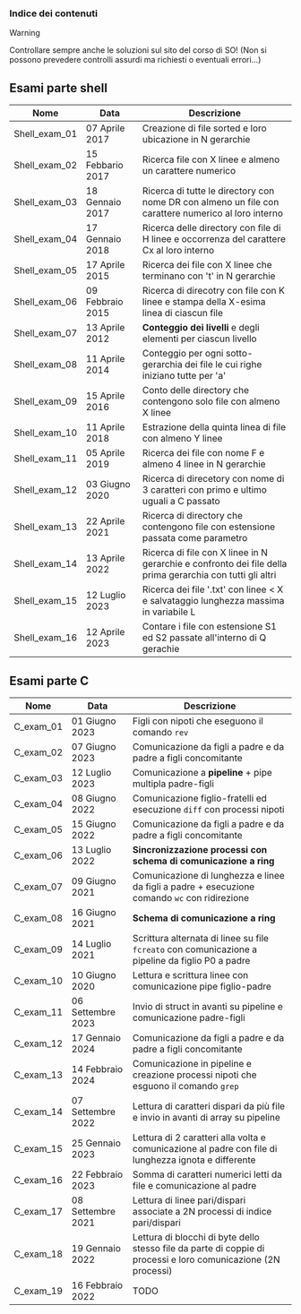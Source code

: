### Indice dei contenuti

>[!WARNING]
>
>Controllare sempre anche le soluzioni sul sito del corso di SO!
>(Non si possono prevedere controlli assurdi ma richiesti o eventuali errori...)

## Esami parte shell
| Nome          | Data                  | Descrizione
|---------------|-----------------------| -------------------------------------------------------------------------------------------------------------
| Shell_exam_01 | 07 Aprile 2017        | Creazione di file sorted e loro ubicazione in N gerarchie
| Shell_exam_02 | 15 Febbario 2017      | Ricerca file con X linee e almeno un carattere numerico
| Shell_exam_03 | 18 Gennaio 2017       | Ricerca di tutte le directory con nome DR con almeno un file con carattere numerico al loro interno
| Shell_exam_04 | 17 Gennaio 2018       | Ricerca delle directory con file di H linee e occorrenza del carattere Cx al loro interno
| Shell_exam_05 | 17 Aprile 2015        | Ricerca dei file con X linee che terminano con 't' in N gerarchie
| Shell_exam_06 | 09 Febbraio 2015      | Ricerca di direcotry con file con K linee e stampa della X-esima linea di ciascun file
| Shell_exam_07 | 13 Aprile 2012        | **Conteggio dei livelli** e degli elementi per ciascun livello
| Shell_exam_08 | 11 Aprile 2014        | Conteggio per ogni sotto-gerarchia dei file le cui righe iniziano tutte per 'a'
| Shell_exam_09 | 15 Aprile 2016        | Conto delle directory che contengono solo file con almeno X linee
| Shell_exam_10 | 11 Aprile 2018        | Estrazione della quinta linea di file con almeno Y linee
| Shell_exam_11 | 05 Aprile 2019        | Ricerca dei file con nome F e almeno 4 linee in N gerarchie
| Shell_exam_12 | 03 Giugno 2020        | Ricerca di direcetory con nome di 3 caratteri con primo e ultimo uguali a C passato
| Shell_exam_13 | 22 Aprile 2021        | Ricerca di directory che contengono file con estensione passata come parametro
| Shell_exam_14 | 13 Aprile 2022        | Ricerca di file con X linee in N gerarchie e confronto dei file della prima gerarchia con tutti gli altri
| Shell_exam_15 | 12 Luglio 2023        | Ricerca dei file '.txt' con linee < X e salvataggio lunghezza massima in variabile L
| Shell_exam_16 | 12 Aprile 2023        | Contare i file con estensione S1 ed S2 passate all'interno di Q gerachie

## Esami parte C

| Nome          | Data                  | Descrizione
|---------------|-----------------------| -------------------------------------------------------------------------------------------------------------
| C_exam_01     | 01 Giugno 2023        | Figli con nipoti che eseguono il comando `rev`
| C_exam_02     | 07 Giugno 2023        | Comunicazione da figli a padre e da padre a figli concomitante
| C_exam_03     | 12 Luglio 2023        | Comunicazione a **pipeline** + pipe multipla padre-figli
| C_exam_04     | 08 Giugno 2022        | Comunicazione figlio-fratelli ed esecuzione `diff` con processi nipoti
| C_exam_05     | 15 Giugno 2022        | Comunicazione da figli a padre e da padre a figli concomitante
| C_exam_06     | 13 Luglio 2022        | **Sincronizzazione processi con schema di comunicazione a ring**
| C_exam_07     | 09 Giugno 2021        | Comunicazione di lunghezza e linee da figli a padre + esecuzione comando `wc` con ridirezione
| C_exam_08     | 16 Giugno 2021        | **Schema di comunicazione a ring**
| C_exam_09     | 14 Luglio 2021        | Scrittura alternata di linee su file `fcreato` con comunicazione a pipeline da figlio P0 a padre
| C_exam_10     | 10 Giugno 2020        | Lettura e scrittura linee con comunicazione pipe figlio-padre
| C_exam_11     | 06 Settembre 2023     | Invio di struct in avanti su pipeline e comunicazione padre-figli
| C_exam_12     | 17 Gennaio 2024       | Comunicazione da figli a padre e da padre a figli concomitante
| C_exam_13     | 14 Febbraio 2024      | Comunicazione in pipeline e creazione processi nipoti che esguono il comando `grep`
| C_exam_14     | 07 Settembre 2022     | Lettura di caratteri dispari da più file e invio in avanti di array su pipeline
| C_exam_15     | 25 Gennaio 2023       | Lettura di 2 caratteri alla volta e comunicazione al padre con file di lunghezza ignota e differente
| C_exam_16     | 22 Febbraio 2023      | Somma di caratteri numerici letti da file e comunicazione al padre
| C_exam_17     | 08 Settembre 2021     | Lettura di linee pari/dispari associate a 2N processi di indice pari/dispari
| C_exam_18     | 19 Gennaio 2022       | Lettura di blocchi di byte dello stesso file da parte di coppie di processi e loro comunicazione (2N processi)
| C_exam_19     | 16 Febbraio 2022      | TODO